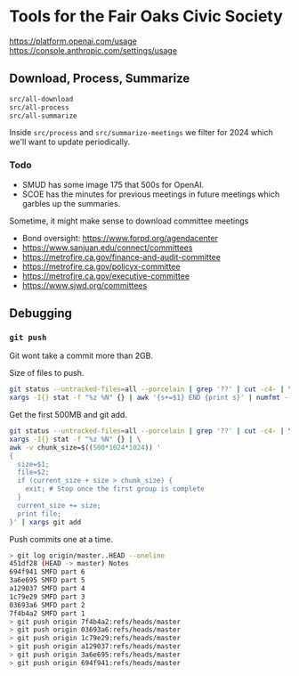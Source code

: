 # Tools for the Fair Oaks Civic Society

https://platform.openai.com/usage
https://console.anthropic.com/settings/usage

## Download, Process, Summarize

```sh
src/all-download
src/all-process
src/all-summarize
```

Inside `src/process` and `src/summarize-meetings` we filter for 2024 which we'll want to update periodically.

### Todo

- SMUD has some image 175 that 500s for OpenAI.
- SCOE has the minutes for previous meetings in future meetings which garbles up the summaries.


Sometime, it might make sense to download committee meetings
- Bond oversight: https://www.forpd.org/agendacenter
- https://www.sanjuan.edu/connect/committees
- https://metrofire.ca.gov/finance-and-audit-committee
- https://metrofire.ca.gov/policyx-committee
- https://metrofire.ca.gov/executive-committee
- https://www.sjwd.org/committees

## Debugging

### `git push`

Git wont take a commit more than 2GB.

Size of files to push.

```sh
git status --untracked-files=all --porcelain | grep '??' | cut -c4- | \
xargs -I{} stat -f "%z %N" {} | awk '{s+=$1} END {print s}' | numfmt --to=iec
```

Get the first 500MB and git add.

```sh
git status --untracked-files=all --porcelain | grep '??' | cut -c4- | \
xargs -I{} stat -f "%z %N" {} | \
awk -v chunk_size=$((500*1024*1024)) '
{
  size=$1;
  file=$2;
  if (current_size + size > chunk_size) {
    exit; # Stop once the first group is complete
  }
  current_size += size;
  print file;
}' | xargs git add
```


Push commits one at a time.
```sh
> git log origin/master..HEAD --oneline
451df28 (HEAD -> master) Notes
694f941 SMFD part 6
3a6e695 SMFD part 5
a129037 SMFD part 4
1c79e29 SMFD part 3
03693a6 SMFD part 2
7f4b4a2 SMFD part 1
> git push origin 7f4b4a2:refs/heads/master
> git push origin 03693a6:refs/heads/master
> git push origin 1c79e29:refs/heads/master
> git push origin a129037:refs/heads/master
> git push origin 3a6e695:refs/heads/master
> git push origin 694f941:refs/heads/master
```
